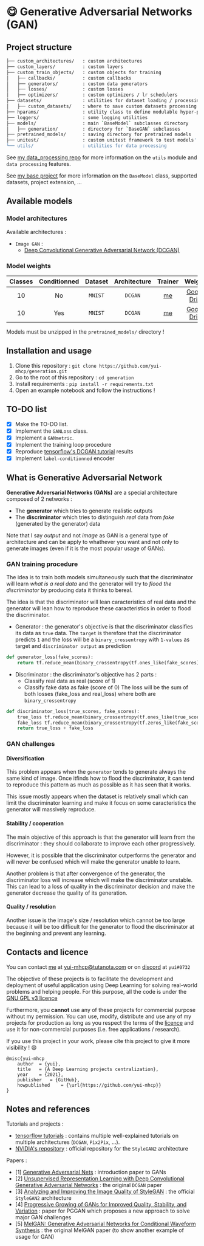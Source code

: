 # :yum: Generative Adversarial Networks (GAN)

## Project structure

```bash
├── custom_architectures/   : custom architectures
├── custom_layers/          : custom layers
├── custom_train_objects/   : custom objects for training
│   ├── callbacks/          : custom callbacks
│   ├── generators/         : custom data generators
│   ├── losses/             : custom losses
│   ├── optimizers/         : custom optimizers / lr schedulers
├── datasets/               : utilities for dataset loading / processing
│   ├── custom_datasets/    : where to save custom datasets processing
├── hparams/                : utility class to define modulable hyper-parameters
├── loggers/                : some logging utilities
├── models/                 : main `BaseModel` subclasses directory
│   ├── generation/         : directory for `BaseGAN` subclasses
├── pretrained_models/      : saving directory for pretrained models
├── unitest/                : custom unitest framework to test models' consistency
└── utils/                  : utilities for data processing
```

See [my data_processing repo](https://github.com/yui-mhcp/data_processing) for more information on the `utils` module and `data processing` features.

See [my base project](https://github.com/yui-mhcp/base_dl_project) for more information on the `BaseModel` class, supported datasets, project extension, ...

## Available models

### Model architectures

Available architectures : 
- `Image GAN` :
    - [Deep Convolutional Generative Adversarial Network (DCGAN)](https://arxiv.org/abs/1511.06434v2)

### Model weights

| Classes   | Conditionned  | Dataset   | Architecture  | Trainer   | Weights   |
| :-------: | :-----------: | :-------: | :-----------: | :-------: | :-------: |
| 10        | No            | `MNIST`   | `DCGAN`       | [me](https://github.com/yui-mhcp) | [Google Drive](https://drive.google.com/file/d/1iaj1d8dP8OdYdyNFiSEYEMPCI1Acu04m/view?usp=sharing)  | 
| 10        | Yes           | `MNIST`   | `DCGAN`       | [me](https://github.com/yui-mhcp) | [Google Drive](https://drive.google.com/file/d/1Do8pPhAIMpxty4-stAcfsrrJgMZLVR7K/view?usp=sharing)  | 

Models must be unzipped in the `pretrained_models/` directory !

## Installation and usage

1. Clone this repository : `git clone https://github.com/yui-mhcp/generation.git`
2. Go to the root of this repository : `cd generation`
3. Install requirements : `pip install -r requirements.txt`
4. Open an example notebook and follow the instructions !


## TO-DO list

- [x] Make the TO-DO list.
- [x] Implement the `GANLoss` class.
- [x] Implement a `GANmetric`.
- [x] Implement the training loop procedure
- [x] Reproduce [tensorflow's DCGAN tutorial](https://www.tensorflow.org/tutorials/generative/dcgan) results
- [x] Implement `label-conditionned` encoder

## What is Generative Adversarial Network

**Generative Adversarial Networks (GANs)** are a special architecture composed of 2 networks : 
- The **generator** which tries to generate realistic outputs
- The **discriminator** which tries to distinguish *real* data from *fake* (generated by the generator) data

Note that I say *output* and not *image* as GAN is a general type of architecture and can be apply to whathever you want and not only to generate images (even if it is the most popular usage of GANs). 

### GAN training procedure

The idea is to train both models simultaneously such that the discriminator will learn *what is a real data* and the generator will try to *flood the discriminator* by producing data it thinks to bereal.

The idea is that the discriminator will lean caracteristics of real data and the generator will lean how to reproduce these caracteristics in order to flood the discriminator.


- Generator : the generator's objective is that the discriminator classifies its data as `true` data. The `target` is therefore that the discriminator predicts `1` and the loss will be a `binary_crossentropy` with `1-values` as target and `discriminator output` as prediction
```python
def generator_loss(fake_scores):
    return tf.reduce_mean(binary_crossentropy(tf.ones_like(fake_scores), fake_scores))
```

- Discriminator : the discriminator's objective has 2 parts : 
    - Classify real data as real (score of 1)
    - Classify fake data as fake (score of 0)
The loss will be the sum of both losses (fake_loss and real_loss) where both are `binary_crossentropy`
```python
def discriminator_loss(true_scores, fake_scores):
    true_loss tf.reduce_mean(binary_crossentropy(tf.ones_like(true_scores), true_scores))
    fake_loss tf.reduce_mean(binary_crossentropy(tf.zeros_like(fake_scores), fake_scores))
    return true_loss + fake_loss
```


### GAN challenges

#### Diversification

This problem appears when the `generator` tends to generate always the same kind of image. Once itfinds how to flood the discriminator, it can tend to reproduce this pattern as much as possible as it has seen that it works. 

This issue mostly appears when the dataset is relatively small which can limit the discriminator learning and make it focus on some caracteristics the generator will massively reproduce. 

#### Stability / cooperation

The main objective of this approach is that the generator will learn from the discriminator : they should collaborate to improve each other progressively. 

However, it is possible that the discriminator outperforms the generator and will never be confused which will make the generator unable to learn. 

Another problem is that after convergence of the generator, the discriminator loss will increase which will make the discriminator unstable. This can lead to a loss of quality in the discriminator decision and make the generator decrease the quality of its generation. 

#### Quality / resolution

Another issue is the  image's size / resolution which cannot be too large because it will be too difficult for the generator to flood the discriminator at the beginning and prevent any learning. 



## Contacts and licence

You can contact [me](https://github.com/yui-mhcp) at yui-mhcp@tutanota.com or on [discord](https://discord.com) at `yui#0732`

The objective of these projects is to facilitate the development and deployment of useful application using Deep Learning for solving real-world problems and helping people. 
For this purpose, all the code is under the [GNU GPL v3 licence](LICENCE)

Furthermore, you **cannot** use any of these projects for commercial purpose without my permission. You can use, modify, distribute and use any of my projects for production as long as you respect the terms of the [licence](LICENCE) and use it for non-commercial purposes (i.e. free applications / research). 

If you use this project in your work, please cite this project to give it more visibility ! :smile:

```
@misc{yui-mhcp
    author  = {yui},
    title   = {A Deep Learning projects centralization},
    year    = {2021},
    publisher   = {GitHub},
    howpublished    = {\url{https://github.com/yui-mhcp}}
}
```

## Notes and references

Tutorials and projects : 
- [tensorflow tutorials](https://www.tensorflow.org/tutorials/generative/dcgan) : contains multiple well-explained tutorials on multiple architectures (`DCGAN`, `Pix2Pix`, ...). 
- [NVIDIA's repository](https://github.com/NVlabs/stylegan2) : official repository for the `StyleGAN2` architecture

Papers : 
- [1] [Generative Adversarial Nets](https://papers.nips.cc/paper/2014/file/5ca3e9b122f61f8f06494c97b1afccf3-Paper.pdf) : introduction paper to GANs
- [2] [Unsupervised Representation Learning with Deep Convolutional Generative Adversarial Networks](https://arxiv.org/abs/1511.06434v2) : the original `DCGAN` paper
- [3] [Analyzing and Improving the Image Quality of StyleGAN](https://arxiv.org/abs/1912.04958) : the official `StyleGAN2` architecture
- [4] [Progressive Growing of GANs for Improved Quality, Stability, and Variation](https://arxiv.org/abs/1710.10196) : paper for PGGAN which proposes a new approach to solve major GAN challenges
- [5] [MelGAN: Generative Adversarial Networks for Conditional Waveform Synthesis](https://arxiv.org/abs/1910.06711v1) : the original MelGAN paper (to show another example of usage for GAN)
